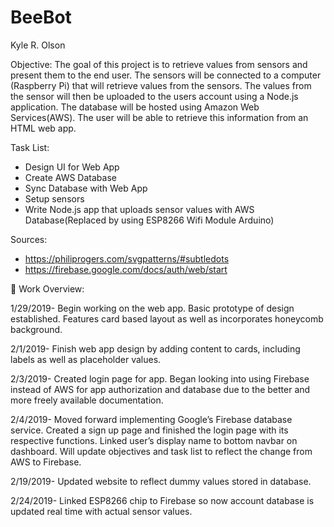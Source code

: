 # BeeBot
Kyle R. Olson

Objective: The goal of this project is to retrieve values from sensors and present them to the end user. The sensors will be connected to a computer (Raspberry Pi) that will retrieve values from the sensors. The values from the sensor will then be uploaded to the users account using a Node.js application. The database will be hosted using Amazon Web Services(AWS). The user will be able to retrieve this information from an HTML web app. 

Task List:
* Design UI for Web App
* Create AWS Database
* Sync Database with Web App
* Setup sensors
* Write Node.js app that uploads sensor values with AWS Database(Replaced by using ESP8266 Wifi Module Arduino)

Sources:
- https://philiprogers.com/svgpatterns/#subtledots
- https://firebase.google.com/docs/auth/web/start


Work Overview:

1/29/2019- Begin working on the web app. Basic prototype of design established. Features card based layout as well as incorporates honeycomb background. 

2/1/2019- Finish web app design by adding content to cards, including labels as well as placeholder values.

2/3/2019- Created login page for app. Began looking into using Firebase instead of AWS for app authorization and database due to the better and more freely available documentation.

2/4/2019- Moved forward implementing Google’s Firebase database service. Created a sign up page and finished the login page with its respective functions. Linked user’s display name to bottom navbar on dashboard. Will update objectives and task list to reflect the change from AWS to Firebase. 

2/19/2019- Updated website to reflect dummy values stored in database.

2/24/2019- Linked ESP8266 chip to Firebase so now account database is updated real time with actual sensor values.

